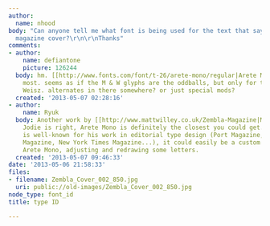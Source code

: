 ```yaml
---
author:
  name: nhood
body: "Can anyone tell me what font is being used for the text that say WEISZ on this
  magazine cover?\r\n\r\nThanks"
comments:
- author:
    name: defiantone
    picture: 126244
  body: hm. [[http://www.fonts.com/font/t-26/arete-mono/regular|Arete Mono]] matches
    most. seems as if the M & W glyphs are the oddballs, but only for the Zembla and
    Weisz. alternates in there somewhere? or just special mods?
  created: '2013-05-07 02:28:16'
- author:
    name: Ryuk
  body: Another work by [[http://www.mattwilley.co.uk/Zembla-Magazine|Matt Willey]].
    Jodie is right, Arete Mono is definitely the closest you could get. As Matt Willey
    is well-known for his work in editorial type design (Port Magazine, Wired, Elephant
    Magazine, New York Times Magazine...), it could easily be a custom job based on
    Arete Mono, adjusting and redrawing some letters.
  created: '2013-05-07 09:46:33'
date: '2013-05-06 21:58:33'
files:
- filename: Zembla_Cover_002_850.jpg
  uri: public://old-images/Zembla_Cover_002_850.jpg
node_type: font_id
title: type ID

---
```

